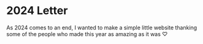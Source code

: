 # 2024 Letter
As 2024 comes to an end, I wanted to make a simple little website thanking some of the people who made this year as amazing as it was ♡
